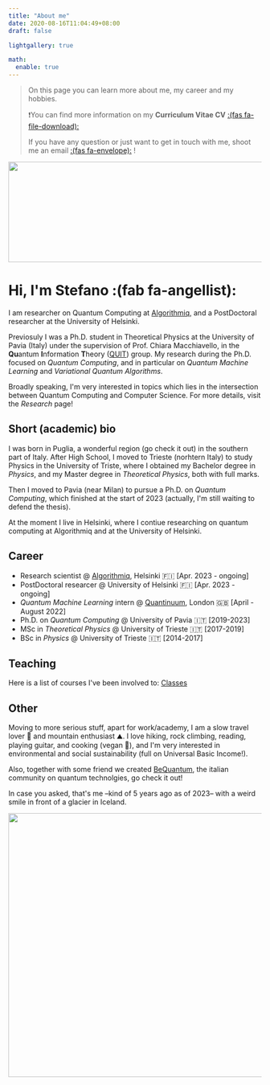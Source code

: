 ```yaml
---
title: "About me"
date: 2020-08-16T11:04:49+08:00
draft: false

lightgallery: true

math:
  enable: true
---
```


> On this page you can learn more about me, my career and my hobbies.
>
> :exclamation:You can find more information on my **Curriculum Vitae CV** [:(fas fa-file-download):](/documents/cv.pdf)
>
> If you have any question or just want to get in touch with me, shoot me an email [:(fas fa-envelope):](mailto:mangini.stfn@gmail.com) !

<p align="center">
  <img width="600" height="200" src="/images/profile2.png">
</p>  

# Hi, I'm Stefano :(fab fa-angellist):
I am researcher on Quantum Computing at [Algorithmiq](https://algorithmiq.fi/), and a PostDoctoral researcher at the University of Helsinki. 

Previosuly I was a Ph.D. student in Theoretical Physics at the University of Pavia (Italy) under the supervision of Prof. Chiara Macchiavello, in the **Qu**antum **I**nformation **T**heory ([QUIT](https://www.qubit.it/)) group. My research during the Ph.D. focused on *Quantum Computing*, and in particular on *Quantum Machine Learning* and *Variational Quantum Algorithms*.

Broadly speaking, I'm very interested in topics which lies in the intersection between Quantum Computing and Computer Science. For more details, visit the _Research_ page!

## Short (academic) bio  
I was born in Puglia, a wonderful region (go check it out) in the southern part of Italy. After High School, I moved to Trieste (norhtern Italy) to study Physics in the University of Triste, where I obtained my Bachelor degree in *Physics*, and my Master degree in *Theoretical Physics*, both with full marks. 

Then I moved to Pavia (near Milan) to pursue a Ph.D. on *Quantum Computing*, which finished at the start of 2023 (actually, I'm still waiting to defend the thesis). 

At the moment I live in Helsinki, where I contiue researching on quantum computing at Algorithmiq and at the University of Helsinki.

## Career
* Research scientist @ [Algorithmiq](https://algorithmiq.fi/), Helsinki :finland: [Apr. 2023 - ongoing]
* PostDoctoral researcer @ University of Helsinki :finland: [Apr. 2023 - ongoing]
* _Quantum Machine Learning_ intern @ [Quantinuum](https://www.quantinuum.com/), London :uk: [April - August 2022]
* Ph.D. on _Quantum Computing_ @ University of Pavia :it: [2019-2023]
* MSc in _Theoretical Physics_ @ University of Trieste :it: [2017-2019]
* BSc in _Physics_ @ University of Trieste :it: [2014-2017]  

## Teaching 
Here is a list of courses I've been involved to: [Classes](/teaching/)

## Other  
Moving to more serious stuff, apart for work/academy, I am a slow travel lover 🥾 and mountain enthusiast ⛰️. I love hiking, rock climbing, reading, playing guitar, and cooking (vegan 🌱), and I'm very interested in environmental and social sustainability (full on Universal Basic Income!).

Also, together with some friend we created [BeQuantum](https://www.bequantum.it/), the italian community on quantum technolgies, go check it out! 

In case you asked, that's me –kind of 5 years ago as of 2023– with a weird smile in front of a glacier in Iceland. 

<p align="center">
  <img width="800" height="525" src="/images/iceland-min.jpg">
</p> 
